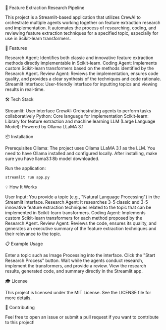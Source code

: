 🧠 Feature Extraction Research Pipeline

This project is a Streamlit-based application that utilizes CrewAI to orchestrate multiple agents working together on feature extraction research and implementation. It automates the process of researching, coding, and reviewing feature extraction techniques for a specified topic, especially for use in Scikit-learn transformers.

🚀 Features

Research Agent: Identifies both classic and innovative feature extraction methods directly implementable in Scikit-learn.
Coding Agent: Implements custom Scikit-learn transformers based on the methods identified by the Research Agent.
Review Agent: Reviews the implementation, ensures code quality, and provides a clear synthesis of the techniques and code rationale.
Streamlit Interface: User-friendly interface for inputting topics and viewing results in real-time.

🛠️ Tech Stack

Streamlit: User interface
CrewAI: Orchestrating agents to perform tasks collaboratively
Python: Core language for implementation
Scikit-learn: Library for feature extraction and machine learning
LLM (Large Language Model): Powered by Ollama LLaMA 3.1

📦 Installation

Prerequisites
Ollama: The project uses Ollama LLaMA 3.1 as the LLM. You need to have Ollama installed and configured locally. After installing, make sure you have llama3.1:8b model downloaded.

Run the application:

```bash
streamlit run app.py
```

💡 How It Works

User Input: You provide a topic (e.g., "Natural Language Processing") in the Streamlit interface.
Research Agent: It researches 3-5 classic and 3-5 innovative feature extraction techniques related to the topic that can be implemented in Scikit-learn transformers.
Coding Agent: Implements custom Scikit-learn transformers for each method proposed by the Research Agent.
Review Agent: Reviews the code, ensures its quality, and generates an executive summary of the feature extraction techniques and their relevance to the topic.

📋 Example Usage

Enter a topic such as Image Processing into the interface.
Click the "Start Research Process" button.
Wait while the agents conduct research, implement the transformers, and provide a review.
View the research results, generated code, and summary directly in the Streamlit app.

🎓 License

This project is licensed under the MIT License. See the LICENSE file for more details.

🤝 Contributing

Feel free to open an issue or submit a pull request if you want to contribute to this project!
